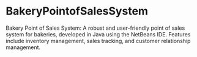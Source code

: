 # BakeryPointofSalesSystem
Bakery Point of Sales System: A robust and user-friendly point of sales system for bakeries, developed in Java using the NetBeans IDE. Features include inventory management, sales tracking, and customer relationship management.
